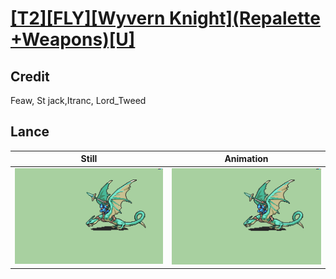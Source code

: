 # [\[T2\]\[FLY\]\[Wyvern Knight\]\(Repalette +Weapons\)\[U\]](../)

## Credit

Feaw, St jack,Itranc, Lord_Tweed
	
## Lance

| Still | Animation |
| :---: | :-------: |
| ![Lance still](./Lance_000.png) | ![Lance animation](./Lance.gif) |
